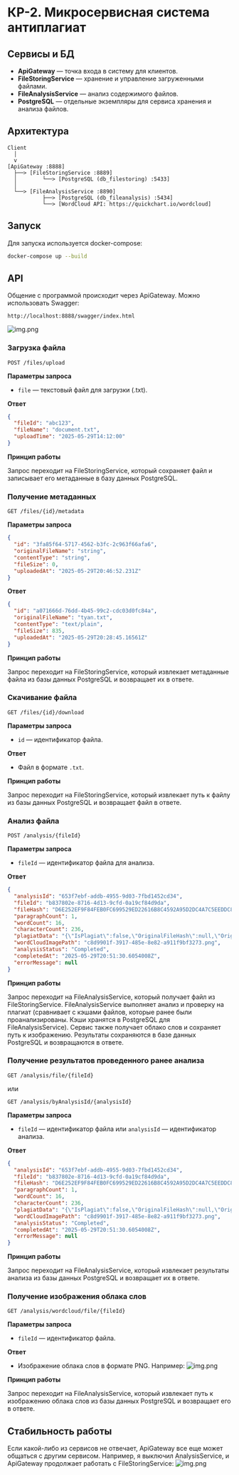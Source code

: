 # КР-2. Микросервисная система антиплагиат

## Сервисы и БД

- **ApiGateway** — точка входа в систему для клиентов.
- **FileStoringService** — хранение и управление загруженными файлами.
- **FileAnalysisService** — анализ содержимого файлов.
- **PostgreSQL** — отдельные экземпляры для сервиса хранения и анализа файлов.

## Архитектура

```text
Client
  │
  v
[ApiGateway :8888]
  ├──> [FileStoringService :8889]
  │        └──> [PostgreSQL (db_filestoring) :5433]
  │
  └──> [FileAnalysisService :8890]
           ├──> [PostgreSQL (db_fileanalysis) :5434]
           └──> [WordCloud API: https://quickchart.io/wordcloud]
```

## Запуск

Для запуска используется docker-compose:

```bash
docker-compose up --build
```

## API

Общение с программой происходит через ApiGateway. Можно использовать Swagger:

```text
http://localhost:8888/swagger/index.html
```
![img.png](img/full-api.png)

### Загрузка файла

```http
POST /files/upload
```
**Параметры запроса**
- `file` — текстовый файл для загрузки (.txt).

**Ответ**
```json
{
  "fileId": "abc123",
  "fileName": "document.txt",
  "uploadTime": "2025-05-29T14:12:00"
}
```

**Принцип работы**

Запрос переходит на FileStoringService, который сохраняет файл и записывает его метаданные в базу данных PostgreSQL.

### Получение метаданных
```http
GET /files/{id}/metadata
```

**Параметры запроса**
```json
{
  "id": "3fa85f64-5717-4562-b3fc-2c963f66afa6",
  "originalFileName": "string",
  "contentType": "string",
  "fileSize": 0,
  "uploadedAt": "2025-05-29T20:46:52.231Z"
}
```

**Ответ**
```json
{
  "id": "a071666d-76dd-4b45-99c2-cdc03d0fc84a",
  "originalFileName": "tyan.txt",
  "contentType": "text/plain",
  "fileSize": 835,
  "uploadedAt": "2025-05-29T20:28:45.16561Z"
}
```

**Принцип работы**

Запрос переходит на FileStoringService, который извлекает метаданные файла из базы данных PostgreSQL и возвращает их в ответе.

### Скачивание файла
```http
GET /files/{id}/download
```

**Параметры запроса**
- `id` — идентификатор файла.

**Ответ**
- Файл в формате `.txt`.

**Принцип работы**

Запрос переходит на FileStoringService, который извлекает путь к файлу из базы данных PostgreSQL и возвращает файл в ответе.

### Анализ файла
```http
POST /analysis/{fileId}
```

**Параметры запроса**
- `fileId` — идентификатор файла для анализа.

**Ответ**
```json
{
  "analysisId": "653f7ebf-addb-4955-9d03-7fbd1452cd34",
  "fileId": "b837802e-8716-4d13-9cfd-0a19cf84d9da",
  "fileHash": "D6E252EF9F84FEB0FC699529ED22616B8C4592A95D2DC4A7C5EEDDC8074DF7C2",
  "paragraphCount": 1,
  "wordCount": 16,
  "characterCount": 236,
  "plagiatData": "{\"IsPlagiat\":false,\"OriginalFileHash\":null,\"OriginalFileId\":null}",
  "wordCloudImagePath": "c8d9901f-3917-485e-8e82-a911f9bf3273.png",
  "analysisStatus": "Completed",
  "completedAt": "2025-05-29T20:51:30.6054008Z",
  "errorMessage": null
}
```

**Принцип работы**

Запрос переходит на FileAnalysisService, который получает файл из FileStoringService. FileAnalysisService выполняет анализ и проверку на
плагиат (сравнивает с кэшами файлов, которые ранее были проанализированы. Кэши хранятся в PostgreSQL для FileAnalysisService).
Сервис также получает облако слов и сохраняет путь к изображению. Результаты сохраняются в базе данных PostgreSQL и возвращаются в ответе.

### Получение результатов проведенного ранее анализа
```http
GET /analysis/file/{fileId}
```
или
```http
GET /analysis/byAnalysisId/{analysisId}
```

**Параметры запроса**
- `fileId` — идентификатор файла или `analysisId` — идентификатор анализа.

**Ответ**
```json
{
  "analysisId": "653f7ebf-addb-4955-9d03-7fbd1452cd34",
  "fileId": "b837802e-8716-4d13-9cfd-0a19cf84d9da",
  "fileHash": "D6E252EF9F84FEB0FC699529ED22616B8C4592A95D2DC4A7C5EEDDC8074DF7C2",
  "paragraphCount": 1,
  "wordCount": 16,
  "characterCount": 236,
  "plagiatData": "{\"IsPlagiat\":false,\"OriginalFileHash\":null,\"OriginalFileId\":null}",
  "wordCloudImagePath": "c8d9901f-3917-485e-8e82-a911f9bf3273.png",
  "analysisStatus": "Completed",
  "completedAt": "2025-05-29T20:51:30.6054008Z",
  "errorMessage": null
}
```

**Принцип работы**

Запрос переходит на FileAnalysisService, который извлекает результаты анализа из базы данных PostgreSQL и возвращает их в ответе.

### Получение изображения облака слов
```http
GET /analysis/wordcloud/file/{fileId}
```

**Параметры запроса**
- `fileId` — идентификатор файла.

**Ответ**
- Изображение облака слов в формате PNG. Например: ![img.png](img/a38b3d96-3e81-4daa-9062-55b0a524988a.png)

**Принцип работы**

Запрос переходит на FileAnalysisService, который извлекает путь к изображению облака слов из базы данных PostgreSQL и возвращает его в ответе.

## Стабильность работы

Если какой-либо из сервисов не отвечает, ApiGateway все еще может общаться с другим сервисом. Например, я выключил AnalysisService, и ApiGateway продолжает работать с FileStoringService:
![img.png](img/half-api.png)